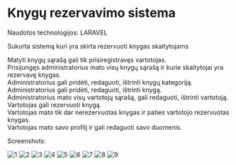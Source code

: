 # Knygų rezervavimo sistema

Naudotos technologijos: LARAVEL

Sukurta sistemą kuri yra skirta rezervuoti knygas skaitytojams  

Matyti knygų sąrašą gali tik prisiregistravęs vartotojas.  
Prisijungęs administratorius mato visų knygų sąrašą ir kurie skaitytojai yra rezervavę knygas.  
Administratorius gali pridėti, redaguoti, ištrinti knygų kategoriją.  
Administratorius gali pridėti, redaguoti, ištrinti knygą.  
Administratorius mato visų vartotojų sąrašą, gali redaguoti, ištrinti vartotoją.  
Vartotojas gali rezervuoti knygą.  
Vartotojas mato tik dar nerezervuotas knygas ir paties vartotojo rezervuotas knygas.  
Vartotojas mato savo profilį ir gali redaguoti savo duomenis.  


Screenshots:

![1](https://github.com/renaldas100/Book_system/assets/117721797/4faaa7df-39f1-4f86-ba86-7d50a8e604cf)
![2](https://github.com/renaldas100/Book_system/assets/117721797/1700e1cf-2aff-4bd0-875b-66c717811c0b)
![3](https://github.com/renaldas100/Book_system/assets/117721797/bc635332-21ba-4440-bafa-3ffefca08f46)
![4](https://github.com/renaldas100/Book_system/assets/117721797/0e516424-9a33-40d9-847f-a1eece384801)
![5](https://github.com/renaldas100/Book_system/assets/117721797/969a50e2-0640-425c-86ef-f0d2969ba9a0)
![6](https://github.com/renaldas100/Book_system/assets/117721797/6111b1f5-b92d-47d8-b41d-3f6c2063ad8a)
![7](https://github.com/renaldas100/Book_system/assets/117721797/6a31e313-f254-41a3-a9b0-2daee33f677e)
![8](https://github.com/renaldas100/Book_system/assets/117721797/d603e320-8d52-4973-9f9c-34e373bd9b50)
![9](https://github.com/renaldas100/Book_system/assets/117721797/20636549-5e9e-413d-bf2c-cf1c4f063d9c)








